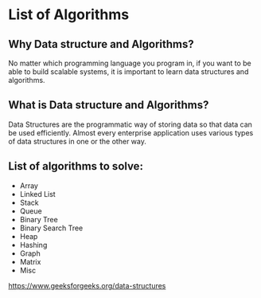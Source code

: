 # **List of Algorithms**

## **Why Data structure and Algorithms?**

No matter which programming language you program in, if you want to be able to build scalable systems, it is important to learn data structures and algorithms.


## **What is Data structure and Algorithms?**

Data Structures are the programmatic way of storing data so that data can be used efficiently. Almost every enterprise application uses various types of data structures in one or the other way.

## **List of algorithms to solve:**

- Array
- Linked List
- Stack
- Queue
- Binary Tree
- Binary Search Tree
- Heap
- Hashing
- Graph
- Matrix
- Misc

https://www.geeksforgeeks.org/data-structures
